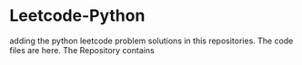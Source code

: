 # Leetcode-Python
adding the python leetcode problem solutions in this repositories. 
The code files are here.
The Repository contains 

